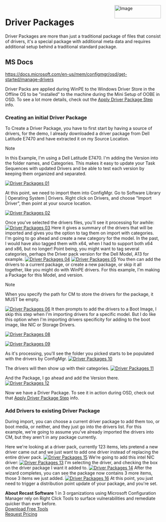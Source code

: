 <img style="float: right;" src="https://www.recastsoftware.com/wp-content/uploads/2021/10/Recast-Logo-Dark_Horizontal.svg"  alt="Image" height="43" width="150">

# Driver Packages

Driver Packages are more than just a traditional package of files that consist of drivers, it's a special package with additional meta data and requires additional setup behind a traditional standard package.

## MS Docs

<https://docs.microsoft.com/en-us/mem/configmgr/osd/get-started/manage-drivers>

Driver Packs are applied during WinPE to the Windows Driver Store in the Offline OS to be "installed" to the machine during the Mini Setup of OOBE in OSD.  To see a lot more details, check out the [Apply Driver Package Step](docs/ConfigMgr-Docs/TaskSequence/SCCM-TaskSequence-Step-Apply-Driver-Package.md) info.

### Creating an initial Driver Package

To Create a Driver Package, you have to first start by having a source of drivers, for the demo, I already downloaded a driver package from Dell Latitude E7470 and have extracted it on my Source Location.

> [!NOTE]
> In this Example, I'm using a Dell Latitude E7470.  I'm adding the Version into the folder names, and Categories. This makes it easy to update your Task Sequences with updated Drivers and be able to test each version by keeping them organized and separated.

[![Driver Packages 01](media/DriverPackages01.png)](media/DriverPackages01.png)

At this point, we need to import them into ConfigMgr.
Go to Software Library | Operating System | Drivers.  Right click on Drivers, and choose "Import Driver", then point at your source location.

[![Driver Packages 02](media/DriverPackages02.png)](media/DriverPackages02.png)

Once you've selected the drivers files, you'll see it processing for awhile:
[![Driver Packages 03](media/DriverPackages03.png)](media/DriverPackages03.png)
Here it gives a summary of the drivers that will be imported and gives you the option to tag them on import with categories.  I'm going to go ahead and create a new category for the model.  In the past, I would have also tagged them with x64, when I had to support both x64 and x86, but no longer!  Point being, you might want to tag several categories, perhaps the Driver pack version for the Dell Model, A13 for example.
[![Driver Packages 04](media/DriverPackages04.png)](media/DriverPackages04.png)
[![Driver Packages 05](media/DriverPackages05.png)](media/DriverPackages05.png)
You then can add the drivers to a current package, or create a new package, or skip it all together, like you might do with WinPE drivers.  For this example, I'm making a Package for this Model, and version.
> [!NOTE]
> When you specify the path for CM to store the drivers for the package, it MUST be empty.

[![Driver Packages 06](media/DriverPackages06.png)](media/DriverPackages06.png)
It then prompts to add the drivers to a Boot Image, I skip this step when I'm importing drivers for a specific model. But I do like this option when I'm importing drivers specificity for adding to the boot image, like NIC or Storage Drivers.

[![Driver Packages 08](media/DriverPackages08.png)](media/DriverPackages08.png)

[![Driver Packages 09](media/DriverPackages09.png)](media/DriverPackages09.png)

As it's processing, you'll see the folder you picked starts to be populated with the drivers by ConfigMgr.
[![Driver Packages 10](media/DriverPackages10.png)](media/DriverPackages10.png)

The drivers will then show up with their categories.
[![Driver Packages 11](media/DriverPackages11.png)](media/DriverPackages11.png)

And the Package, I go ahead and add the Version there.
[![Driver Packages 12](media/DriverPackages12.png)](media/DriverPackages12.png)

Now we have a Driver Package.  To see it in action during OSD, check out that [Apply Driver Package Step](docs\ConfigMgr-Docs\TaskSequence\SCCM-TaskSequence-Step-Apply-Driver-Package.md) info.

### Add Drivers to existing Driver Package

During import, you can choose a current driver package to add them too, or boot media, or neither, and they just go into the drivers list.  For this example, we're going to assume you've already imported the drivers into CM, but they aren't in any package currently.

Here we're looking at a driver pack, currently 123 items, lets pretend a new driver came out and we just want to add one driver instead of replacing the entire driver pack.
[![Driver Packages 15](media/DriverPackages15.png)](media/DriverPackages15.png)
We're going to add this intel NIC driver:
[![Driver Packages 13](media/DriverPackages13.png)](media/DriverPackages13.png)
I'm selecting the driver, and checking the box on the driver package I want it added to.
[![Driver Packages 14](media/DriverPackages14.png)](media/DriverPackages14.png)
After the wizard completes, you can see the package now contains 3 more items, those 3 items we just added.
[![Driver Packages 16](media/DriverPackages16.png)](media/DriverPackages16.png)
At this point, you just need to trigger a distribution point update of your package, and you're set.

**About Recast Software**
1 in 3 organizations using Microsoft Configuration Manager rely on Right Click Tools to surface vulnerabilities and remediate quicker than ever before.  
[Download Free Tools](https://www.recastsoftware.com/?utm_source=cmdocs&utm_medium=referral&utm_campaign=cmdocs#formarea)  
[Request Pricing](https://www.recastsoftware.com/pricing?utm_source=cmdocs&utm_medium=referral&utm_campaign=cmdocs)
